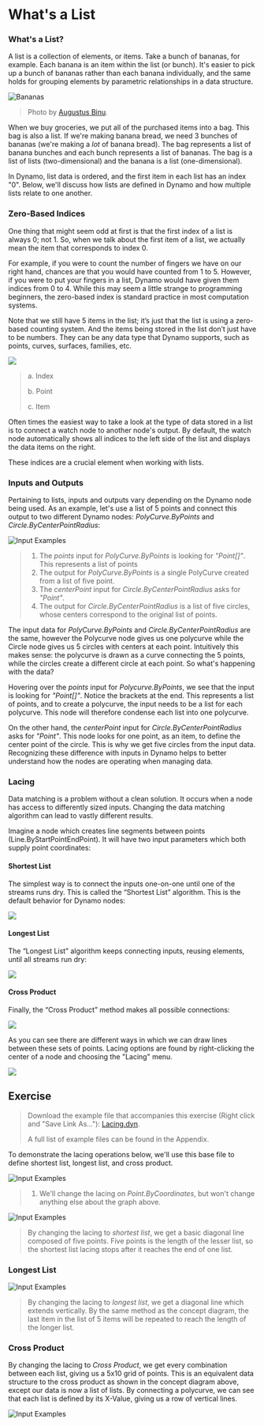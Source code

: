 # What's a List

### What's a List?

A list is a collection of elements, or items. Take a bunch of bananas, for example. Each banana is an item within the list (or bunch). It's easier to pick up a bunch of bananas rather than each banana individually, and the same holds for grouping elements by parametric relationships in a data structure.

![Bananas](../../.gitbook/assets/Bananas\_white\_background\_DS.jpg)

> Photo by [Augustus Binu](https://commons.wikimedia.org/wiki/File:Bananas\_white\_background\_DS.jpg?fastcci\_from=11404890\&c1=11404890\&d1=15\&s=200\&a=list).

When we buy groceries, we put all of the purchased items into a bag. This bag is also a list. If we're making banana bread, we need 3 bunches of bananas (we're making a _lot_ of banana bread). The bag represents a list of banana bunches and each bunch represents a list of bananas. The bag is a list of lists (two-dimensional) and the banana is a list (one-dimensional).

In Dynamo, list data is ordered, and the first item in each list has an index "0". Below, we'll discuss how lists are defined in Dynamo and how multiple lists relate to one another.

### Zero-Based Indices

One thing that might seem odd at first is that the first index of a list is always 0; not 1. So, when we talk about the first item of a list, we actually mean the item that corresponds to index 0.

For example, if you were to count the number of fingers we have on our right hand, chances are that you would have counted from 1 to 5. However, if you were to put your fingers in a list, Dynamo would have given them indices from 0 to 4. While this may seem a little strange to programming beginners, the zero-based index is standard practice in most computation systems.

Note that we still have 5 items in the list; it’s just that the list is using a zero-based counting system. And the items being stored in the list don’t just have to be numbers. They can be any data type that Dynamo supports, such as points, curves, surfaces, families, etc.

![](<../../.gitbook/assets/what's a list - zero based indices.jpg>)

> a. Index
>
> b. Point
>
> c. Item

Often times the easiest way to take a look at the type of data stored in a list is to connect a watch node to another node's output. By default, the watch node automatically shows all indices to the left side of the list and displays the data items on the right.

These indices are a crucial element when working with lists.

### Inputs and Outputs

Pertaining to lists, inputs and outputs vary depending on the Dynamo node being used. As an example, let's use a list of 5 points and connect this output to two different Dynamo nodes: _PolyCurve.ByPoints_ and _Circle.ByCenterPointRadius_:

![Input Examples](<../../.gitbook/assets/what's a list - inputs and outputs.jpg>)

> 1. The _points_ input for _PolyCurve.ByPoints_ is looking for _"Point\[]"_. This represents a list of points
> 2. The output for _PolyCurve.ByPoints_ is a single PolyCurve created from a list of five point.
> 3. The _centerPoint_ input for _Circle.ByCenterPointRadius_ asks for _"Point"_.
> 4. The output for _Circle.ByCenterPointRadius_ is a list of five circles, whose centers correspond to the original list of points.

The input data for _PolyCurve.ByPoints_ and _Circle.ByCenterPointRadius_ are the same, however the Polycurve node gives us one polycurve while the Circle node gives us 5 circles with centers at each point. Intuitively this makes sense: the polycurve is drawn as a curve connecting the 5 points, while the circles create a different circle at each point. So what's happening with the data?

Hovering over the _points_ input for _Polycurve.ByPoints_, we see that the input is looking for _"Point\[]"_. Notice the brackets at the end. This represents a list of points, and to create a polycurve, the input needs to be a list for each polycurve. This node will therefore condense each list into one polycurve.

On the other hand, the _centerPoint_ input for _Circle.ByCenterPointRadius_ asks for _"Point"_. This node looks for one point, as an item, to define the center point of the circle. This is why we get five circles from the input data. Recognizing these difference with inputs in Dynamo helps to better understand how the nodes are operating when managing data.

### Lacing

Data matching is a problem without a clean solution. It occurs when a node has access to differently sized inputs. Changing the data matching algorithm can lead to vastly different results.

Imagine a node which creates line segments between points (Line.ByStartPointEndPoint). It will have two input parameters which both supply point coordinates:

#### Shortest List

The simplest way is to connect the inputs one-on-one until one of the streams runs dry. This is called the “Shortest List” algorithm. This is the default behavior for Dynamo nodes:

![](<../../.gitbook/assets/what's a list - lacing - shortest.jpg>)

#### Longest List

The “Longest List” algorithm keeps connecting inputs, reusing elements, until all streams run dry:

![](<../../.gitbook/assets/what's a list - lacing - longest.jpg>)

#### Cross Product

Finally, the “Cross Product” method makes all possible connections:

![](<../../.gitbook/assets/what's a list - lacing - cross.jpg>)

As you can see there are different ways in which we can draw lines between these sets of points. Lacing options are found by right-clicking the center of a node and choosing the "Lacing" menu.

![](<../../.gitbook/assets/what's a list - right click lacing opt.jpg>)

## Exercise

> Download the example file that accompanies this exercise (Right click and "Save Link As..."): [Lacing.dyn](https://github.com/h-iL/ForkedDynamoPrimerReorganized/blob/main/06\_Designing-with-Lists/datasets/6-1/Lacing.dyn).&#x20;
>
> A full list of example files can be found in the Appendix.

To demonstrate the lacing operations below, we'll use this base file to define shortest list, longest list, and cross product.

![Input Examples](../../.gitbook/assets/lacing.jpg)

> 1. We'll change the lacing on _Point.ByCoordinates_, but won't change anything else about the graph above.

![Input Examples](../../.gitbook/assets/shortestList.jpg)

> By changing the lacing to _shortest list_, we get a basic diagonal line composed of five points. Five points is the length of the lesser list, so the shortest list lacing stops after it reaches the end of one list.

### **Longest List**

![Input Examples](../../.gitbook/assets/longestList.jpg)

> By changing the lacing to _longest list_, we get a diagonal line which extends vertically. By the same method as the concept diagram, the last item in the list of 5 items will be repeated to reach the length of the longer list.

### **Cross Product**

By changing the lacing to _Cross Product_, we get every combination between each list, giving us a 5x10 grid of points. This is an equivalent data structure to the cross product as shown in the concept diagram above, except our data is now a list of lists. By connecting a polycurve, we can see that each list is defined by its X-Value, giving us a row of vertical lines.

![Input Examples](../../.gitbook/assets/crossProduct.jpg)
